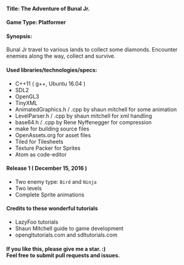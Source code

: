 #### Title: The Adventure of Bunal Jr.
#### Game Type: Platformer
#### Synopsis:
  Bunal Jr travel to various lands to collect some diamonds. Encounter enemies along the way, collect and survive.
#### Used libraries/technologies/specs:
 - C++11 ( g++, Ubuntu 16.04 )
 - SDL2
 - OpenGL3
 - TinyXML
 - AnimatedGraphics.h / .cpp by shaun mitchell for some animation
 - LevelParser.h / .cpp by shaun mitchell for xml handling
 - base64.h / .cpp by Rene Nyffenegger for compression
 - make for building source files
 - OpenAssets.org for asset files
 - Tiled for Tilesheets
 - Texture Packer for Sprites
 - Atom as code-editor

#### Release 1 ( December 15, 2016 )
 - Two enemy type: `Bird` and `Ninja`
 - Two levels
 - Complete Sprite animations

#### Credits to these wonderful tutorials

- LazyFoo tutorials
- Shaun Mitchell guide to game development
- opengltutorials.com and sdltutorials.com

#### If you like this, please give me a star. :) <br> Feel free to submit pull requests and issues.
